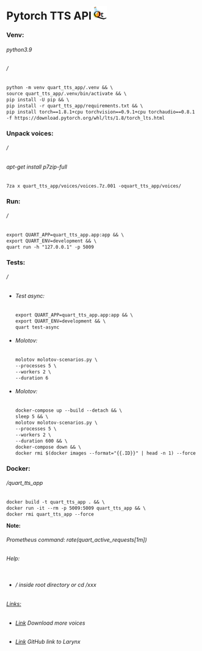 Pytorch TTS API![](static/images/logo.png)
================
### Venv:
###### python3.9
###### /
```
python -m venv quart_tts_app/.venv && \
source quart_tts_app/.venv/bin/activate && \
pip install -U pip && \
pip install -r quart_tts_app/requirements.txt && \
pip install torch==1.8.1+cpu torchvision==0.9.1+cpu torchaudio==0.8.1 -f https://download.pytorch.org/whl/lts/1.8/torch_lts.html
```
### Unpack voices:
###### / 
###### apt-get install p7zip-full
```
7za x quart_tts_app/voices/voices.7z.001 -oquart_tts_app/voices/
```
### Run:
###### /
```
export QUART_APP=quart_tts_app.app:app && \
export QUART_ENV=development && \
quart run -h "127.0.0.1" -p 5009
```
### Tests:
###### /
- ###### Test async:
    ````
    export QUART_APP=quart_tts_app.app:app && \
    export QUART_ENV=development && \
    quart test-async
    ````
- ###### Molotov:
    ````
    molotov molotov-scenarios.py \
    --processes 5 \
    --workers 2 \
    --duration 6
    ````  
- ###### Molotov:
  ```
  docker-compose up --build --detach && \
  sleep 5 && \
  molotov molotov-scenarios.py \
  --processes 5 \
  --workers 2 \
  --duration 600 && \
  docker-compose down && \
  docker rmi $(docker images --format="{{.ID}}" | head -n 1) --force
  ```

### Docker:
###### /quart_tts_app
```
docker build -t quart_tts_app . && \
docker run -it --rm -p 5009:5009 quart_tts_app && \
docker rmi quart_tts_app --force
```
**Note:**
###### Prometheus command: rate(quart_active_requests[1m])

###### Help:
```
```
- ###### / inside root directory or cd /xxx  
###### [Links:]() 
- ###### [Link](https://drive.google.com/drive/folders/10_ZNA4PxF3QtYrBBEwjAFQfnhH9E1yqY?usp=sharing) Download more voices
- ###### [Link](https://github.com/rhasspy/larynx) GitHub link to Larynx
